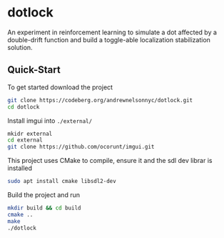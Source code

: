 # dotlock

An experiment in reinforcement learning to simulate a dot affected by a double-drift function and build a toggle-able localization stabilization solution.

## Quick-Start

To get started download the project
```bash
git clone https://codeberg.org/andrewnelsonnyc/dotlock.git
cd dotlock
```

Install imgui into `./external/`
```bash
mkidr external
cd external
git clone https://github.com/ocorunt/imgui.git
```

This project uses CMake to compile, ensure it and the sdl dev librar is installed
```bash
sudo apt install cmake libsdl2-dev
```

Build the project and run
```bash
mkdir build && cd build
cmake ..
make
./dotlock
```
